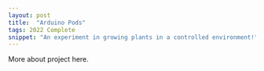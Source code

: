 ```yaml
---
layout: post
title:  "Arduino Pods"
tags: 2022 Complete
snippet: "An experiment in growing plants in a controlled environment!"
---
```


More about project here.
